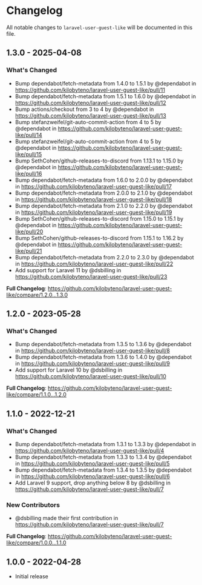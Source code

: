# Changelog

All notable changes to `laravel-user-guest-like` will be documented in this file.

## 1.3.0 - 2025-04-08

### What's Changed

* Bump dependabot/fetch-metadata from 1.4.0 to 1.5.1 by @dependabot in https://github.com/kilobyteno/laravel-user-guest-like/pull/11
* Bump dependabot/fetch-metadata from 1.5.1 to 1.6.0 by @dependabot in https://github.com/kilobyteno/laravel-user-guest-like/pull/12
* Bump actions/checkout from 3 to 4 by @dependabot in https://github.com/kilobyteno/laravel-user-guest-like/pull/13
* Bump stefanzweifel/git-auto-commit-action from 4 to 5 by @dependabot in https://github.com/kilobyteno/laravel-user-guest-like/pull/14
* Bump stefanzweifel/git-auto-commit-action from 4 to 5 by @dependabot in https://github.com/kilobyteno/laravel-user-guest-like/pull/15
* Bump SethCohen/github-releases-to-discord from 1.13.1 to 1.15.0 by @dependabot in https://github.com/kilobyteno/laravel-user-guest-like/pull/16
* Bump dependabot/fetch-metadata from 1.6.0 to 2.0.0 by @dependabot in https://github.com/kilobyteno/laravel-user-guest-like/pull/17
* Bump dependabot/fetch-metadata from 2.0.0 to 2.1.0 by @dependabot in https://github.com/kilobyteno/laravel-user-guest-like/pull/18
* Bump dependabot/fetch-metadata from 2.1.0 to 2.2.0 by @dependabot in https://github.com/kilobyteno/laravel-user-guest-like/pull/19
* Bump SethCohen/github-releases-to-discord from 1.15.0 to 1.15.1 by @dependabot in https://github.com/kilobyteno/laravel-user-guest-like/pull/20
* Bump SethCohen/github-releases-to-discord from 1.15.1 to 1.16.2 by @dependabot in https://github.com/kilobyteno/laravel-user-guest-like/pull/21
* Bump dependabot/fetch-metadata from 2.2.0 to 2.3.0 by @dependabot in https://github.com/kilobyteno/laravel-user-guest-like/pull/22
* Add support for Laravel 11 by @dsbilling in https://github.com/kilobyteno/laravel-user-guest-like/pull/23

**Full Changelog**: https://github.com/kilobyteno/laravel-user-guest-like/compare/1.2.0...1.3.0

## 1.2.0 - 2023-05-28

### What's Changed

- Bump dependabot/fetch-metadata from 1.3.5 to 1.3.6 by @dependabot in https://github.com/kilobyteno/laravel-user-guest-like/pull/8
- Bump dependabot/fetch-metadata from 1.3.6 to 1.4.0 by @dependabot in https://github.com/kilobyteno/laravel-user-guest-like/pull/9
- Add support for Laravel 10 by @dsbilling in https://github.com/kilobyteno/laravel-user-guest-like/pull/10

**Full Changelog**: https://github.com/kilobyteno/laravel-user-guest-like/compare/1.1.0...1.2.0

## 1.1.0 - 2022-12-21

### What's Changed

- Bump dependabot/fetch-metadata from 1.3.1 to 1.3.3 by @dependabot in https://github.com/kilobyteno/laravel-user-guest-like/pull/4
- Bump dependabot/fetch-metadata from 1.3.3 to 1.3.4 by @dependabot in https://github.com/kilobyteno/laravel-user-guest-like/pull/5
- Bump dependabot/fetch-metadata from 1.3.4 to 1.3.5 by @dependabot in https://github.com/kilobyteno/laravel-user-guest-like/pull/6
- Add Laravel 9 support, drop anything below 8 by @dsbilling in https://github.com/kilobyteno/laravel-user-guest-like/pull/7

### New Contributors

- @dsbilling made their first contribution in https://github.com/kilobyteno/laravel-user-guest-like/pull/7

**Full Changelog**: https://github.com/kilobyteno/laravel-user-guest-like/compare/1.0.0...1.1.0

## 1.0.0 - 2022-04-28

- Initial release
